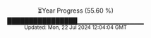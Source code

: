 <p align="center">
⏳Year Progress (55.60 %)<br>
████████████████▁▁▁▁▁▁▁▁▁▁▁▁▁▁ <br>
<sub>Updated: Mon, 22 Jul 2024 12:04:04 GMT</sub>
</p>

